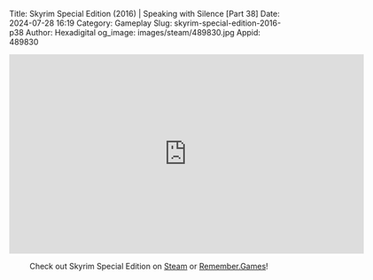 Title: Skyrim Special Edition (2016) | Speaking with Silence [Part 38]
Date: 2024-07-28 16:19
Category: Gameplay
Slug: skyrim-special-edition-2016-p38
Author: Hexadigital
og_image: images/steam/489830.jpg
Appid: 489830

<center><iframe src="https://www.youtube.com/embed/ESkwyy8_xe8?feature=oembed" allow="accelerometer; autoplay; encrypted-media; gyroscope; picture-in-picture" width="640" height="360" frameborder="0"></iframe>

Check out Skyrim Special Edition on [Steam](https://store.steampowered.com/app/489830/?curator_clanid=34633900) or [Remember.Games](https://remember.games/game/164/the-elder-scrolls-v-skyrim-special-edition/)!</center>